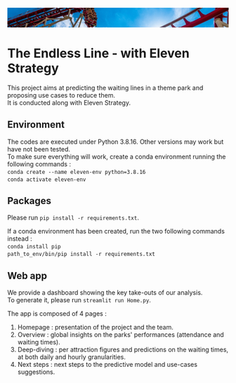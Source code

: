 ![Alt text](./images/banner_page2.jpeg?raw=true "Banner")

# The Endless Line  -  with Eleven Strategy  
  
This project aims at predicting the waiting lines in a theme park and proposing use cases to reduce them.  
It is conducted along with Eleven Strategy.  
  
## Environment
The codes are executed under Python 3.8.16. Other versions may work but have not been tested.  
To make sure everything will work, create a conda environment running the following commands :  
`conda create --name eleven-env python=3.8.16`  
`conda activate eleven-env`  

## Packages  
Please run `pip install -r requirements.txt`.  
  
If a conda environment has been created, run the two following commands instead :  
`conda install pip`  
`path_to_env/bin/pip install -r requirements.txt`  
  
## Web app
We provide a dashboard showing the key take-outs of our analysis.  
To generate it, please run `streamlit run Home.py`.
  
The app is composed of 4 pages :  
1. Homepage : presentation of the project and the team.  
2. Overview : global insights on the parks' performances (attendance and waiting times).  
3. Deep-diving : per attraction figures and predictions on the waiting times, at both daily and hourly granularities.   
4. Next steps : next steps to the predictive model and use-cases suggestions.  
